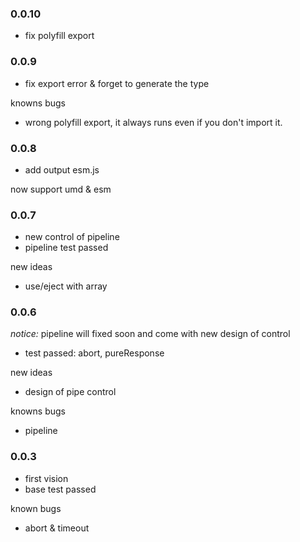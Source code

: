 ### 0.0.10
- fix polyfill export

### 0.0.9
- fix export error & forget to generate the type

knowns bugs
- wrong polyfill export, it always runs even if you don't import it.

### 0.0.8
- add output esm.js

now support umd & esm

### 0.0.7
- new control of pipeline
- pipeline test passed

new ideas
- use/eject with array

### 0.0.6
_notice:_ pipeline will fixed soon and come with new design of control
- test passed: abort, pureResponse

new ideas
- design of pipe control

knowns bugs
* pipeline

### 0.0.3
- first vision
- base test passed

known bugs
* abort & timeout